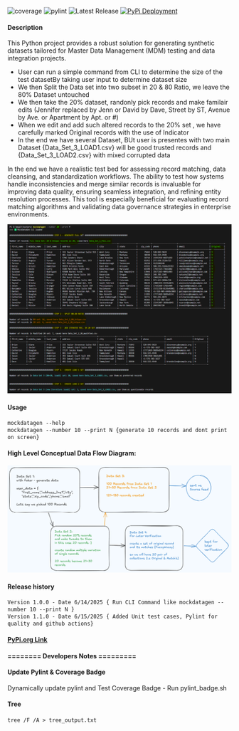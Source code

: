 ![coverage](https://img.shields.io/badge/coverage-71.7%25-blue)
![pylint](https://img.shields.io/badge/pylint-5.66-green)
![Latest Release](https://img.shields.io/badge/release-v1.1.0-blue)
[![PyPi Deployment](https://github.com/ankit48365/MockDataGen/actions/workflows/pypi-publish.yml/badge.svg)](https://github.com/ankit48365/MockDataGen/actions/workflows/pypi-publish.yml)

<h4>Description</h4>

This Python project provides a robust solution for generating synthetic datasets tailored for Master Data Management (MDM) testing and data integration projects. 

<ul>
  <li>User can run a simple command from CLI to determine the size of the test datasetBy taking user input to determine dataset size</li>
  <li>We then Split the Data set into two subset in 20 & 80 Ratio, we leave the 80% Dataset untouched</li>
  <li>We then take the 20% dataset, randonly pick records and make familair edits (Jennifer replaced by Jenn or David by Dave, Street by ST, Avenue by Ave. or Apartment by Apt. or #)</li>
  <li>When we edit and add such altered records to the 20% set , we have carefully marked Original records with the use of Indicator</li>
  <li>In the end we have several Dataset, BUt user is presentes with two main Dataset {Data_Set_3_LOAD1.csv} will be good trusted records and {Data_Set_3_LOAD2.csv} with mixed corrupted data
</ul>

In the end we have a realistic test bed for assessing record matching, data cleansing, and standardization workflows. The ability to test how systems handle inconsistencies and merge similar records is invaluable for improving data quality, ensuring seamless integration, and refining entity resolution processes. This tool is especially beneficial for evaluating record matching algorithms and validating data governance strategies in enterprise environments.

![SampleOutputScreen](diagram/image.png "Sample Output for user input of --number 20")

<h4>Usage</h4>

```
mockdatagen --help
mockdatagen --number 10 --print N {generate 10 records and dont print on screen}
```

<h4>High Level Conceptual Data Flow Diagram:</h4>

![The Idea!!](diagram/version1.png "Data Flow Overview")

<h4>Release history</h4>

```
Version 1.0.0 - Date 6/14/2025 { Run CLI Command like mockdatagen --number 10 --print N }
Version 1.1.0 - Date 6/15/2025 { Added Unit test cases, Pylint for quality and github actions}
```

<h4><a href="https://pypi.org/project/mockdatagen/">PyPi.org Link</a></h4>

<h4>======== Developers Notes =========</h4>

<h4>Update Pylint & Coverage Badge</h4>

Dynamically update pylint and Test Coverage Badge - Run pylint_badge.sh

<h4> Tree </h4>

```
tree /F /A > tree_output.txt
```